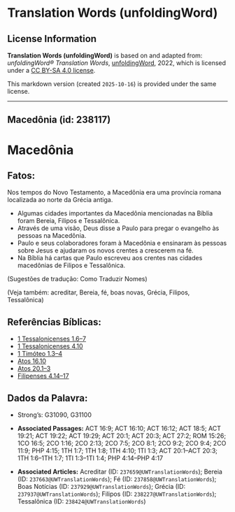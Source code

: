 # Translation Words (unfoldingWord)

## License Information

**Translation Words (unfoldingWord)** is based on and adapted from: _unfoldingWord® Translation Words_, [unfoldingWord](https://unfoldingword.org/utw), 2022, which is licensed under a [CC BY-SA 4.0 license](https://creativecommons.org/licenses/by-sa/4.0/legalcode.en).

This markdown version (created `2025-10-16`) is provided under the same license.



--------------------------------

## Macedônia (id: 238117)

Macedônia
=========

Fatos:
------

Nos tempos do Novo Testamento, a Macedônia era uma província romana localizada ao norte da Grécia antiga.

* Algumas cidades importantes da Macedônia mencionadas na Bíblia foram Bereia, Filipos e Tessalônica.
* Através de uma visão, Deus disse a Paulo para pregar o evangelho às pessoas na Macedônia.
* Paulo e seus colaboradores foram à Macedônia e ensinaram às pessoas sobre Jesus e ajudaram os novos crentes a crescerem na fé.
* Na Bíblia há cartas que Paulo escreveu aos crentes nas cidades macedônias de Filipos e Tessalônica.

(Sugestões de tradução: Como Traduzir Nomes)

(Veja também: acreditar, Bereia, fé, boas novas, Grécia, Filipos, Tessalônica)

Referências Bíblicas:
---------------------

* [1 Tessalonicenses 1\.6–7](https://ref.ly/1Thess1:6-1Thess1:7)
* [1 Tessalonicenses 4\.10](https://ref.ly/1Thess4:10)
* [1 Timóteo 1\.3–4](https://ref.ly/1Tim1:3-1Tim1:4)
* [Atos 16\.10](https://ref.ly/Acts16:10)
* [Atos 20\.1–3](https://ref.ly/Acts20:1-Acts20:3)
* [Filipenses 4\.14–17](https://ref.ly/Phil4:14-Phil4:17)

Dados da Palavra:
-----------------

* Strong’s: G31090, G31100

* **Associated Passages:** ACT 16:9; ACT 16:10; ACT 16:12; ACT 18:5; ACT 19:21; ACT 19:22; ACT 19:29; ACT 20:1; ACT 20:3; ACT 27:2; ROM 15:26; 1CO 16:5; 2CO 1:16; 2CO 2:13; 2CO 7:5; 2CO 8:1; 2CO 9:2; 2CO 9:4; 2CO 11:9; PHP 4:15; 1TH 1:7; 1TH 1:8; 1TH 4:10; 1TI 1:3; ACT 20:1–ACT 20:3; 1TH 1:6–1TH 1:7; 1TI 1:3–1TI 1:4; PHP 4:14–PHP 4:17
* **Associated Articles:** Acreditar (ID: `237659@UWTranslationWords`); Bereia (ID: `237663@UWTranslationWords`); Fé (ID: `237858@UWTranslationWords`); Boas Notícias (ID: `237929@UWTranslationWords`); Grécia (ID: `237937@UWTranslationWords`); Filipos (ID: `238227@UWTranslationWords`); Tessalônica (ID: `238424@UWTranslationWords`)

